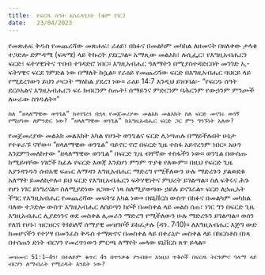 ```yaml
---
title:  የፍርዱ ሰዓት አስፈላጊነት (ቁም ነገር)
date:   23/04/2023
---
```


የመጽሐፍ ቅዱስ የመጨረሻው መጽሐፍ፣ ራዕይ፣ በክፉና በመልካም መካከል ለዘመናት በዘለቀው ታላቁ ተጋድሎ ድምዳሜ (ፍጻሜ) ላይ ትኩረት ያደርጋል። አማጺው መልአክ፣ ሉሲፌር፣ የእግዚአብሔርን ፍርድ፣ ፍትሃዊነትና ጥበብ ተገዳድሮ ነበር። እግዚአብሔር ዓለማትን በሚያስተዳድርበት መንገድ ኢ-ፍትሃዊና ፍርደ ገምድል ነው በማለት ከሷል። የራዕይ የመጨረሻው ፍርድ በእግዚአብሔር ባህርይ ላይ የሚደረገውን ይህን ጦርነት ማዕከል ያደረገ ነው። ራዕይ 14:7 እንዲህ ይነበባል፡- “የፍርዱ ሰዓት ደርሶአልና እግዚአብሔርን ፍሩ ክብርንም ስጡት፤ ሰማይንና ምድርንም ባሕርንም የውኃንም ምንጮች ለሠራው ስገዱለት።”

`ስለ “ዘላለማዊው ወንጌል” ከተነገረን በኋላ የመጀመሪያው መልአክ መልእክት ስለ ፍርድ መናገሩ ወሳኝ የሚሆነው ለምንድር ነው? “ዘላለማዊው ወንጌል” ከእግዚአብሔር ፍርድ ጋር ምን ግንኙነት አለው?`

የመጀመሪያው መልአክ መልእክት አካል የሆኑት ወንጌልና ፍርድ ሊነጣጠሉ በማይችሉበት ሁኔታ የተቆራኙ ናቸው። “ዘላለማዊው ወንጌል” ባይኖር ኖሮ በፍርድ ጊዜ ተስፋ አይኖረንም ነበር። አሁን እንደምንመለከተው “ዘላለማዊው ወንጌል” በፍርድ ጊዜ ብቸኛው ተስፋችን ነው። ወንጌል በውስጡ ከሚይዛቸው ነገሮች ከፊሉ የፍርድ እወጃ እንደሆነ ምንም ጥያቄ የለውም። በዚህ የፍርድ ጊዜ እያንዳንዱን ሰብአዊ ፍጡር ለማዳን እግዚአብሔር ማድረግ የሚችለውን ሁሉ ማድረጉን ያልወደቁ አለማት ይመለከታሉ። ይህ ፍርድ የእግዚአብሔርን ፍትሃዊነትና ምህረት ይገልጣል። ስለ ፍቅሩና ሕጉ የሆነ ነገር ይነግረናል። ስለሚያድነው ጸጋውና ነጻ ስለሚያወጣው ኃይሉ ይናገራል። ፍርድ ለኃጢአት ችግር የእግዚአብሔር የመጨረሻው መፍትሄ አካል ነው። በዩኒቨርስ ውስጥ በክፉና በመልካም መካከል ባለው ተጋድሎ ውስጥ እግዚአብሔር ለሰይጣን ክሶች በመስቀል ላይ መልስ ሰጠ፣ ነገር ግን በፍርድ ጊዜ እግዚአብሔር ሊያድነንና ወደ መስቀል ሊመራን ማድረግ የሚችለውን ሁሉ ማድረጉን ይገልጣል። ወሰን የለሽ የሆኑ፣ ዝርዝርና ትክክለኛ ሰማያዊ መዝገቦች ይከፈታሉ (ዳን. 7፡10)። ለእግዚአብሔር እጅግ ውድ ከመሆናችን የተነሣ በመንፈስ ቅዱስ ተማጽኖና በመስቀል ላይ በቀራኒዮ መስቀል ላይ በክርስቶስ በነጻ በተሰጠን ድነት ብርሃን የመረጥነውን ምርጫ ለማየት መላው ዩኒቨርስ ጸጥ ይላል።

`መዝሙር 51:1–4ን፣ በተለይም ቁጥር 4ን በጥንቃቄ ያንብቡ። እነዚህ ጥቅሶች በፍርዱ ትርጉምና ዓላማ ላይ ብርሃን ለማብራት የሚረዱት እንዴት ነው?`